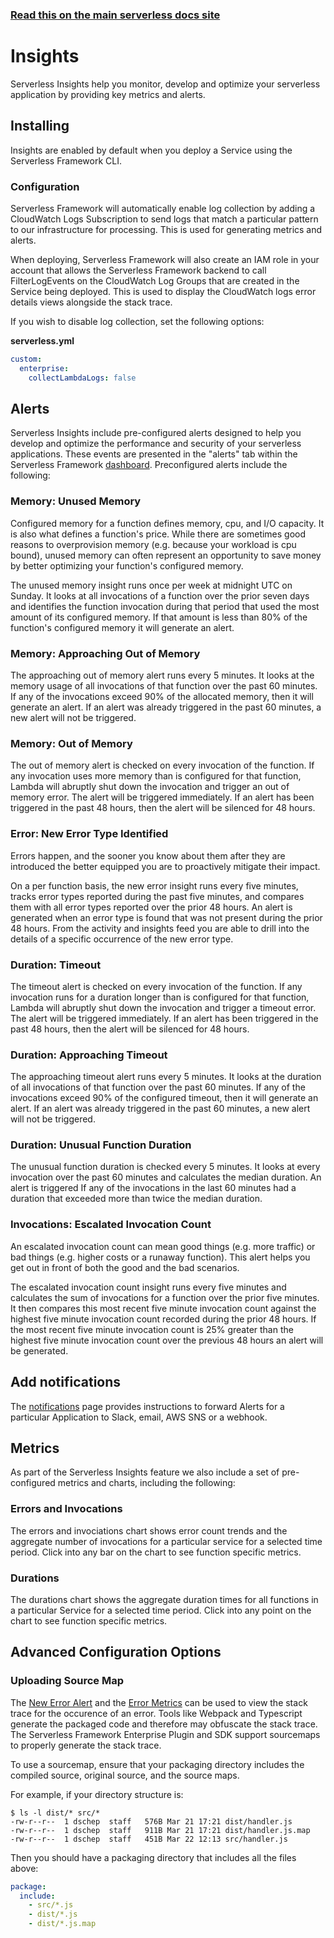 <!--
title: Serverless Dashboard - Insights
menuText: Insights
layout: Doc
-->

<!-- DOCS-SITE-LINK:START automatically generated  -->

### [Read this on the main serverless docs site](https://www.serverless.com/framework/docs/dashboard/insights/)

<!-- DOCS-SITE-LINK:END -->

# Insights

Serverless Insights help you monitor, develop and optimize your serverless application by providing key metrics and alerts.

## Installing

Insights are enabled by default when you deploy a Service using the Serverless Framework CLI.

### Configuration

Serverless Framework will automatically enable log collection by adding a CloudWatch Logs Subscription to send logs that match a particular pattern to our infrastructure for processing. This is used for generating metrics and alerts.

When deploying, Serverless Framework will also create an IAM role in your account that allows the Serverless Framework backend to call FilterLogEvents on the CloudWatch Log Groups that are created in the Service being deployed. This is used to display the CloudWatch logs error details views alongside the stack trace.

If you wish to disable log collection, set the following options:

**serverless.yml**

```yaml
custom:
  enterprise:
    collectLambdaLogs: false
```

## Alerts

Serverless Insights include pre-configured alerts designed to help you develop and optimize the performance and security of your serverless applications. These events are presented in the "alerts" tab within the Serverless Framework [dashboard](https://dashboard.serverless.com/). Preconfigured alerts include the following:

### Memory: Unused Memory

Configured memory for a function defines memory, cpu, and I/O capacity. It is also what defines a function's price. While there are sometimes good reasons to overprovision memory (e.g. because your workload is cpu bound), unused memory can often represent an opportunity to save money by better optimizing your function's configured memory.

The unused memory insight runs once per week at midnight UTC on Sunday. It looks at all invocations of a function over the prior seven days and identifies the function invocation during that period that used the most amount of its configured memory. If that amount is less than 80% of the function's configured memory it will generate an alert.

### Memory: Approaching Out of Memory

The approaching out of memory alert runs every 5 minutes. It looks at the memory usage of all invocations of that function over the past 60 minutes. If any of the invocations exceed 90% of the allocated memory, then it will generate an alert. If an alert was already triggered in the past 60 minutes, a new alert will not be triggered.

### Memory: Out of Memory

The out of memory alert is checked on every invocation of the function. If any invocation uses more memory than is configured for that function, Lambda will abruptly shut down the invocation and trigger an out of memory error. The alert will be triggered immediately. If an alert has been triggered in the past 48 hours, then the alert will be silenced for 48 hours.

### Error: New Error Type Identified

Errors happen, and the sooner you know about them after they are introduced the better equipped you are to proactively mitigate their impact.

On a per function basis, the new error insight runs every five minutes, tracks error types reported during the past five minutes, and compares them with all error types reported over the prior 48 hours. An alert is generated when an error type is found that was not present during the prior 48 hours. From the activity and insights feed you are able to drill into the details of a specific occurrence of the new error type.

### Duration: Timeout

The timeout alert is checked on every invocation of the function. If any invocation runs for a duration longer than is configured for that function, Lambda will abruptly shut down the invocation and trigger a timeout error. The alert will be triggered immediately. If an alert has been triggered in the past 48 hours, then the alert will be silenced for 48 hours.

### Duration: Approaching Timeout

The approaching timeout alert runs every 5 minutes. It looks at the duration of all invocations of that function over the past 60 minutes. If any of the invocations exceed 90% of the configured timeout, then it will generate an alert. If an alert was already triggered in the past 60 minutes, a new alert will not be triggered.

### Duration: Unusual Function Duration

The unusual function duration is checked every 5 minutes. It looks at every invocation over the past 60 minutes and calculates the median duration. An alert is triggered If any of the invocations in the last 60 minutes had a duration that exceeded more than twice the median duration.

### Invocations: Escalated Invocation Count

An escalated invocation count can mean good things (e.g. more traffic) or bad things (e.g. higher costs or a runaway function). This alert helps you get out in front of both the good and the bad scenarios.

The escalated invocation count insight runs every five minutes and calculates the sum of invocations for a function over the prior five minutes. It then compares this most recent five minute invocation count against the highest five minute invocation count recorded during the prior 48 hours. If the most recent five minute invocation count is 25% greater than the highest five minute invocation count over the previous 48 hours an alert will be generated.

## Add notifications

The [notifications](./notifications.md) page provides instructions to forward Alerts for a particular Application to Slack, email, AWS SNS or a webhook.

## Metrics

As part of the Serverless Insights feature we also include a set of pre-configured metrics and charts, including the following:

### Errors and Invocations

The errors and invociations chart shows error count trends and the aggregate number of invocations for a particular service for a selected time period. Click into any bar on the chart to see function specific metrics.

### Durations

The durations chart shows the aggregate duration times for all functions in a particular Service for a selected time period. Click into any point on the chart to see function specific metrics.

## Advanced Configuration Options

### Uploading Source Map

The [New Error Alert](#new-error) and the [Error Metrics](#errors) can be used to view the stack trace for the occurence of an error. Tools like Webpack and Typescript generate the packaged code and therefore may obfuscate the stack trace. The Serverless Framework Enterprise Plugin and SDK support sourcemaps to properly generate the stack trace.

To use a sourcemap, ensure that your packaging directory includes the compiled source, original source, and the source maps.

For example, if your directory structure is:

```
$ ls -l dist/* src/*
-rw-r--r--  1 dschep  staff   576B Mar 21 17:21 dist/handler.js
-rw-r--r--  1 dschep  staff   911B Mar 21 17:21 dist/handler.js.map
-rw-r--r--  1 dschep  staff   451B Mar 22 12:13 src/handler.js
```

Then you should have a packaging directory that includes all the files above:

```yaml
package:
  include:
    - src/*.js
    - dist/*.js
    - dist/*.js.map
```
